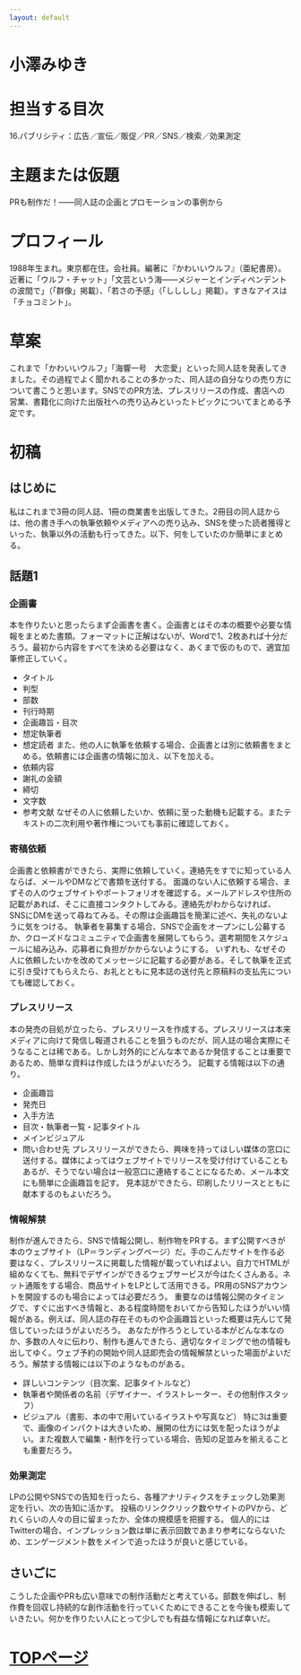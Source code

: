 ```yaml
---
layout: default
---
```


# 小澤みゆき

# 担当する目次
16.パブリシティ：広告／宣伝／販促／PR／SNS／検索／効果測定

# 主題または仮題
PRも制作だ！――同人誌の企画とプロモーションの事例から

# プロフィール
1988年生まれ。東京都在住。会社員。編著に『かわいいウルフ』（亜紀書房）。近著に「ウルフ・チャット」「文芸という海――メジャーとインディペンデントの波間で」（「群像」掲載）、「若さの予感」（「しししし」掲載）。すきなアイスは「チョコミント」。

# 草案
これまで「かわいいウルフ」「海響一号　大恋愛」といった同人誌を発表してきました。その過程でよく聞かれることの多かった、同人誌の自分なりの売り方について書こうと思います。SNSでのPR方法、プレスリリースの作成、書店への営業、書籍化に向けた出版社への売り込みといったトピックについてまとめる予定です。

# 初稿
## はじめに
私はこれまで3冊の同人誌、1冊の商業書を出版してきた。2冊目の同人誌からは、他の書き手への執筆依頼やメディアへの売り込み、SNSを使った読者獲得といった、執筆以外の活動も行ってきた。以下、何をしていたのか簡単にまとめる。

## 話題1
### 企画書
本を作りたいと思ったらまず企画書を書く。企画書とはその本の概要や必要な情報をまとめた書類。フォーマットに正解はないが、Wordで1、2枚あれば十分だろう。最初から内容をすべてを決める必要はなく、あくまで仮のもので、適宜加筆修正していく。
- タイトル
- 判型
- 部数
- 刊行時期
- 企画趣旨・目次
- 想定執筆者
- 想定読者
また、他の人に執筆を依頼する場合、企画書とは別に依頼書をまとめる。依頼書には企画書の情報に加え、以下を加える。
- 依頼内容
- 謝礼の金額
- 締切
- 文字数
- 参考文献
なぜその人に依頼したいか、依頼に至った動機も記載する。またテキストの二次利用や著作権についても事前に確認しておく。

### 寄稿依頼
企画書と依頼書ができたら、実際に依頼していく。連絡先をすでに知っている人ならば、メールやDMなどで書類を送付する。
面識のない人に依頼する場合、まずその人のウェブサイトやポートフォリオを確認する。メールアドレスや住所の記載があれば、そこに直接コンタクトしてみる。連絡先がわからなければ、SNSにDMを送って尋ねてみる。その際は企画趣旨を簡潔に述べ、失礼のないように気をつける。
執筆者を募集する場合、SNSで企画をオープンにし公募するか、クローズドなコミュニティで企画書を展開してもらう。選考期間をスケジュールに組み込み、応募者に負担がかからないようにする。
いずれも、なぜその人に依頼したいかを改めてメッセージに記載する必要がある。そして執筆を正式に引き受けてもらえたら、お礼とともに見本誌の送付先と原稿料の支払先についても確認しておく。

### プレスリリース
本の発売の目処が立ったら、プレスリリースを作成する。プレスリリースは本来メディアに向けて発信し報道されることを狙うものだが、同人誌の場合実際にそうなることは稀である。しかし対外的にどんな本であるか発信することは重要であるため、簡単な資料は作成したほうがよいだろう。
記載する情報は以下の通り。
- 企画趣旨
- 発売日
- 入手方法
- 目次・執筆者一覧・記事タイトル
- メインビジュアル
- 問い合わせ先
プレスリリースができたら、興味を持ってほしい媒体の窓口に送付する。媒体によってはウェブサイトでリリースを受け付けていることもあるが、そうでない場合は一般窓口に連絡することになるため、メール本文にも簡単に企画趣旨を記す。
見本誌ができたら、印刷したリリースとともに献本するのもよいだろう。

### 情報解禁
制作が進んできたら、SNSで情報公開し、制作物をPRする。まず公開すべきが本のウェブサイト（LP＝ランディングページ）だ。手のこんだサイトを作る必要はなく、プレスリリースに掲載した情報が載っていればよい。自力でHTMLが組めなくても、無料でデザインができるウェブサービスが今はたくさんある。ネット通販をする場合、商品サイトをLPとして活用できる。PR用のSNSアカウントを開設するのも場合によっては必要だろう。
重要なのは情報公開のタイミングで、すぐに出すべき情報と、ある程度時間をおいてから告知したほうがいい情報がある。例えば、同人誌の存在そのものや企画趣旨といった概要は先んじて発信していったほうがよいだろう。
あなたが作ろうとしている本がどんな本なのか、多数の人々に伝わり、制作も進んできたら、適切なタイミングで他の情報も出してゆく。ウェブ予約の開始や同人誌即売会の情報解禁といった場面がよいだろう。解禁する情報には以下のようなものがある。
- 詳しいコンテンツ（目次案、記事タイトルなど）
- 執筆者や関係者の名前（デザイナー、イラストレーター、その他制作スタッフ）
- ビジュアル（書影、本の中で用いているイラストや写真など）
特に3は重要で、画像のインパクトは大きいため、展開の仕方には気を配ったほうがよい。また複数人で編集・制作を行っている場合、告知の足並みを揃えることも重要だろう。

### 効果測定
LPの公開やSNSでの告知を行ったら、各種アナリティクスをチェックし効果測定を行い、次の告知に活かす。
投稿のリンククリック数やサイトのPVから、どれくらいの人々の目に留まったか、全体の規模感を把握する。
個人的にはTwitterの場合、インプレッション数は単に表示回数であまり参考にならないため、エンゲージメント数をメインで追ったほうが良いと感じている。

## さいごに
こうした企画やPRも広い意味での制作活動だと考えている。部数を伸ばし、制作費を回収し持続的な創作活動を行っていくためにできることを今後も模索していきたい。何かを作りたい人にとって少しでも有益な情報になれば幸いだ。

# [TOPページ](./index.md)

